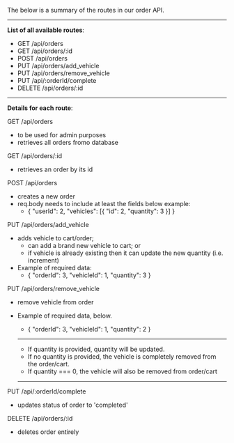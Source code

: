 The below is a summary of the routes in our order API.

---
**List of all available routes**: 

- GET /api/orders
- GET /api/orders/:id
- POST /api/orders
- PUT /api/orders/add_vehicle
- PUT /api/orders/remove_vehicle
- PUT /api/:orderId/complete
- DELETE /api/orders/:id
---
**Details for each route**: 

GET /api/orders
- to be used for admin purposes
- retrieves all orders fromo database

GET /api/orders/:id
- retrieves an order by its id


POST /api/orders
- creates a new order
- req.body needs to include at least the fields below example:
    - {
        "userId": 2,
        "vehicles": [{
            "id": 2,
            "quantity": 3
        }]
    }

PUT /api/orders/add_vehicle
- adds vehicle to cart/order; 
    - can add a brand new vehicle to cart; or 
    - if vehicle is already existing then it can update the new quantity (i.e. increment)
- Example of required data:
    - {
    "orderId": 3,
    "vehicleId": 1,
    "quantity": 3
    }


PUT /api/orders/remove_vehicle
- remove vehicle from order
- Example of required data, below. 
    - {
    "orderId": 3,
    "vehicleId": 1,
    "quantity":  2
    }
  
  ****
  - If quantity is provided, quantity will be updated.
  - If no quantity is provided, the vehicle is completely removed from the order/cart.
  - If quantity === 0, the vehicle will also be removed from order/cart
  ****

PUT /api/:orderId/complete
- updates status of order to 'completed'

DELETE /api/orders/:id
- deletes order entirely

